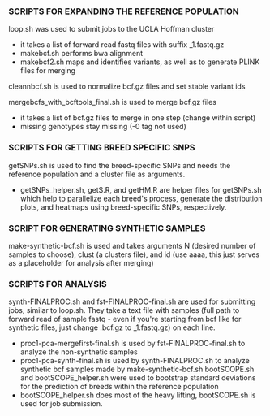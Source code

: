 
### SCRIPTS FOR EXPANDING THE REFERENCE POPULATION <br />
loop.sh was used to submit jobs to the UCLA Hoffman cluster <br />
+ it takes a list of forward read fastq files with suffix _1.fastq.gz 
+ makebcf.sh performs bwa alignment 
+ makebcf2.sh maps and identifies variants, as well as to generate PLINK files for merging <br />

cleannbcf.sh is used to normalize bcf.gz files and set stable variant ids <br />

mergebcfs_with_bcftools_final.sh is used to merge bcf.gz files <br />
+ it takes a list of bcf.gz files to merge in one step (change within script) <br />
+ missing genotypes stay missing (-0 tag not used) <br />

### SCRIPTS FOR GETTING BREED SPECIFIC SNPS <br />
getSNPs.sh is used to find the breed-specific SNPs and needs the reference population and a cluster file as arguments. <br />
+ getSNPs_helper.sh, getS.R, and getHM.R are helper files for getSNPs.sh which help to parallelize each breed's process, generate the distribution plots, and heatmaps using breed-specific SNPs, respectively. <br />

### SCRIPT FOR GENERATING SYNTHETIC SAMPLES <br />
make-synthetic-bcf.sh is used and takes arguments N (desired number of samples to choose), clust (a clusters file), and id (use aaaa, this just serves as a placeholder for analysis after merging) <br />

### SCRIPTS FOR ANALYSIS
synth-FINALPROC.sh and fst-FINALPROC-final.sh are used for submitting jobs, similar to loop.sh. 
They take a text file with samples (full path to forward read of sample fastq - even if you're starting from bcf like for synthetic files, just change .bcf.gz to _1.fastq.gz) on each line. 
+ proc1-pca-mergefirst-final.sh is used by fst-FINALPROC-final.sh to analyze the non-synthetic samples
+ proc1-pca-synth-final.sh is used by synth-FINALPROC.sh to analyze synthetic bcf samples made by make-synthetic-bcf.sh
bootSCOPE.sh and bootSCOPE_helper.sh were used to bootstrap standard deviations for the prediction of breeds within the reference population
+ bootSCOPE_helper.sh does most of the heavy lifting, bootSCOPE.sh is used for job submission. 
